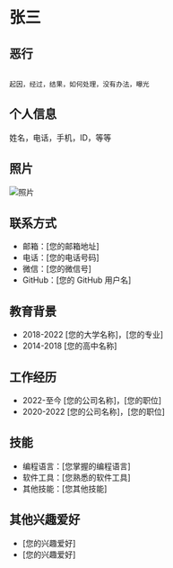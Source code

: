 # 张三

## 恶行

``` 恶行描述

起因，经过，结果，如何处理，没有办法，曝光

```

## 个人信息

姓名，电话，手机，ID，等等

## 照片

![照片](/images/me.png)

## 联系方式

* 邮箱：[您的邮箱地址]
* 电话：[您的电话号码]
* 微信：[您的微信号]
* GitHub：[您的 GitHub 用户名]

## 教育背景

* 2018-2022 [您的大学名称]，[您的专业]
* 2014-2018 [您的高中名称]

## 工作经历

* 2022-至今 [您的公司名称]，[您的职位]
* 2020-2022 [您的公司名称]，[您的职位]

## 技能

* 编程语言：[您掌握的编程语言]
* 软件工具：[您熟悉的软件工具]
* 其他技能：[您其他技能]

## 其他兴趣爱好

* [您的兴趣爱好]
* [您的兴趣爱好]